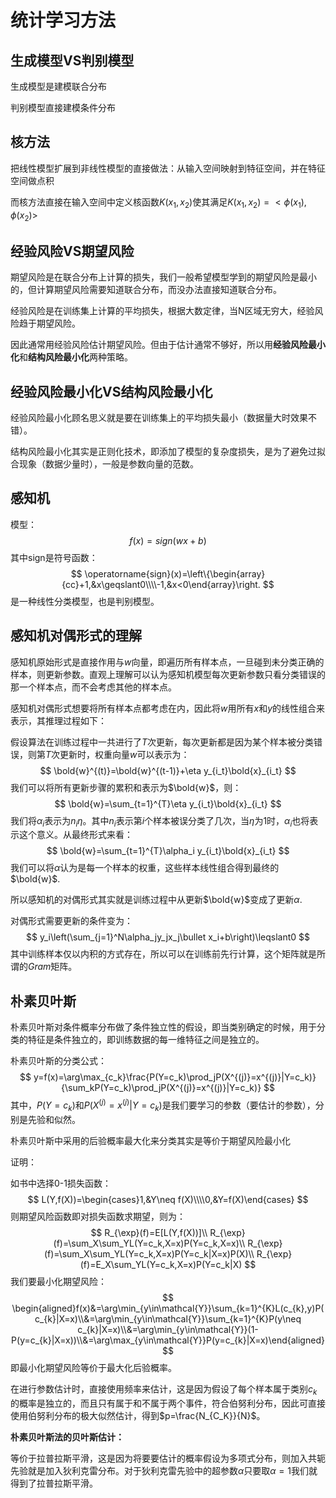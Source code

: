 # 统计学习方法

## 生成模型VS判别模型

生成模型是建模联合分布

判别模型直接建模条件分布

## 核方法

把线性模型扩展到非线性模型的直接做法：从输入空间映射到特征空间，并在特征空间做点积

而核方法直接在输入空间中定义核函数$K(x_1, x_2)$使其满足$K(x_1,x_2)=<\phi(x_1),\phi(x_2)>$

## 经验风险VS期望风险

期望风险是在联合分布上计算的损失，我们一般希望模型学到的期望风险是最小的，但计算期望风险需要知道联合分布，而没办法直接知道联合分布。

经验风险是在训练集上计算的平均损失，根据大数定律，当N区域无穷大，经验风险趋于期望风险。

因此通常用经验风险估计期望风险。但由于估计通常不够好，所以用**经验风险最小化**和**结构风险最小化**两种策略。

## 经验风险最小化VS结构风险最小化

经验风险最小化顾名思义就是要在训练集上的平均损失最小（数据量大时效果不错）。

结构风险最小化其实是正则化技术，即添加了模型的复杂度损失，是为了避免过拟合现象（数据少量时），一般是参数向量的范数。

## 感知机

模型：
$$
f(x)=sign(wx+b)
$$
其中sign是符号函数：
$$
\operatorname{sign}(x)=\left\{\begin{array}{cc}+1,&x\geqslant0\\\\-1,&x<0\end{array}\right.
$$
是一种线性分类模型，也是判别模型。

## 感知机对偶形式的理解

感知机原始形式是直接作用与$w$向量，即遍历所有样本点，一旦碰到未分类正确的样本，则更新参数。直观上理解可以认为感知机模型每次更新参数只看分类错误的那一个样本点，而不会考虑其他的样本点。

感知机对偶形式想要将所有样本点都考虑在内，因此将$w$用所有$x$和$y$的线性组合来表示，其推理过程如下：

假设算法在训练过程中一共进行了$T$次更新，每次更新都是因为某个样本被分类错误，则第$T$次更新时，权重向量$w$可以表示为：
$$
\bold{w}^{(t)}=\bold{w}^{(t-1)}+\eta y_{i_t}\bold{x}_{i_t}
$$
我们可以将所有更新步骤的累积和表示为$\bold{w}$，则：
$$
\bold{w}=\sum_{t=1}^{T}\eta y_{i_t}\bold{x}_{i_t}
$$
我们将$\alpha_i$表示为$n_i\eta$。其中$n_i$表示第$i$个样本被误分类了几次，当$\eta$为1时，$\alpha_i$也将表示这个意义。从最终形式来看：
$$
\bold{w}=\sum_{t=1}^{T}\alpha_i y_{i_t}\bold{x}_{i_t}
$$
我们可以将$\alpha$认为是每一个样本的权重，这些样本线性组合得到最终的$\bold{w}$.

所以感知机的对偶形式其实就是训练过程中从更新$\bold{w}$变成了更新$\alpha$.

对偶形式需要更新的条件变为：
$$
y_i\left(\sum_{j=1}^N\alpha_jy_jx_j\bullet x_i+b\right)\leqslant0
$$
其中训练样本仅以内积的方式存在，所以可以在训练前先行计算，这个矩阵就是所谓的$Gram$矩阵。

## 朴素贝叶斯

朴素贝叶斯对条件概率分布做了条件独立性的假设，即当类别确定的时候，用于分类的特征是条件独立的，即训练数据的每一维特征之间是独立的。

朴素贝叶斯的分类公式：
$$
y=f(x)=\arg\max_{c_k}\frac{P(Y=c_k)\prod_jP(X^{(j)}=x^{(j)}|Y=c_k)}{\sum_kP(Y=c_k)\prod_jP(X^{(j)}=x^{(j)}|Y=c_k)}
$$
其中，$P(Y=c_k)$和$P(X^{(j)}=x^{(j)}|Y=c_k)$是我们要学习的参数（要估计的参数），分别是先验和似然。

朴素贝叶斯中采用的后验概率最大化来分类其实是等价于期望风险最小化

证明：

如书中选择0-1损失函数：
$$
L(Y,f(X))=\begin{cases}1,&Y\neq f(X)\\\\0,&Y=f(X)\end{cases}
$$
则期望风险函数即对损失函数求期望，则为：
$$
R_{\exp}(f)=E[L(Y,f(X))]\\
R_{\exp}(f)=\sum_X\sum_YL(Y=c_k,X=x)P(Y=c_k,X=x)\\
R_{\exp}(f)=\sum_X\sum_YL(Y=c_k,X=x)P(Y=c_k|X=x)P(X)\\
R_{\exp}(f)=E_X\sum_YL(Y=c_k,X=x)P(Y=c_k|X)
$$
我们要最小化期望风险：
$$
\begin{aligned}f(x)&=\arg\min_{y\in\mathcal{Y}}\sum_{k=1}^{K}L(c_{k},y)P(c_{k}|X=x)\\&=\arg\min_{y\in\mathcal{Y}}\sum_{k=1}^{K}P(y\neq c_{k}|X=x)\\&=\arg\min_{y\in\mathcal{Y}}(1-P(y=c_{k}|X=x))\\&=\arg\max_{y\in\mathcal{Y}}P(y=c_{k}|X=x)\end{aligned}
$$
即最小化期望风险等价于最大化后验概率。

在进行参数估计时，直接使用频率来估计，这是因为假设了每个样本属于类别$c_k$的概率是独立的，而且只有属于和不属于两个事件，符合伯努利分布，因此可直接使用伯努利分布的极大似然估计，得到$p=\frac{N_{C_K}}{N}$。

**朴素贝叶斯法的贝叶斯估计：**

等价于拉普拉斯平滑，这是因为将要要估计的概率假设为多项式分布，则加入共轭先验就是加入狄利克雷分布。对于狄利克雷先验中的超参数$\alpha$只要取$\alpha=1$我们就得到了拉普拉斯平滑。
